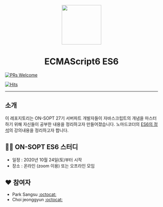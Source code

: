 <div align="center">

  <img height="130" width="130" src="https://img.icons8.com/color/344/javascript.png">

  <h1>ECMAScript6 ES6</h1>
</div>

<p align="center">

[![PRs Welcome](https://img.shields.io/badge/PRs-welcome-brightgreen.svg?style=flat-square)](http://makeapullrequest.com)

[![Hits](https://hits.seeyoufarm.com/api/count/incr/badge.svg?url=https%3A%2F%2Fgithub.com%2FSOPT-Learning-JS%2FES6&count_bg=%2379C83D&title_bg=%23555555&icon=&icon_color=%23E7E7E7&title=hits&edge_flat=false)](https://hits.seeyoufarm.com)
  
</p>

---



## 소개

이 레포지토리는 ON-SOPT 27기 서버파트 개발자들이 자바스크립트의 개념을 마스터하기 위해 자신들이 공부한 내용을 정리하고자 만들어졌습니다. 노마드코더의 [ES6의 정석](https://nomadcoders.co/es6-once-and-for-all)의 강의내용을 정리하고자 합니다.


## 👨‍💻 ON-SOPT ES6 스터디

-   일정 : 2020년 10월 24일(토)부터 시작
-   장소 : 온라인 (zoom 이용) 또는 오프라인 모임

## ❤️ 참여자

-   Park Sangsu [:octocat:](https://github.com/epitoneproject)
-   Choi jeonggyun [:octocat:](https://github.com/wjdrbs96)
